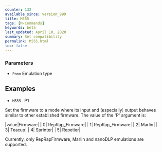 ```yaml
---
counter: 132
available_since: version_999
title: M555
tags: [M-Commands] 
keywords: beta 
last_updated: April 10, 2020 
summary: Set compatibility 
permalink: M555.html
toc: false 
---
```



### Parameters

* `Pnnn` Emulation type

## Examples

* ` M555  ` P1

Set the firmware to a mode where its input and (especially) output behaves similar to other established firmware. The value of the 'P' argument is:

|value|Firmware|
| 0| RepRap_Firmware|
| 1| RepRap_Firmware|
| 2| Marlin|
| 3| Teacup|
| 4| Sprinter|
| 5| Repetier|


Currently, only RepRapFirmware, Marlin and nanoDLP emulations are supported.

